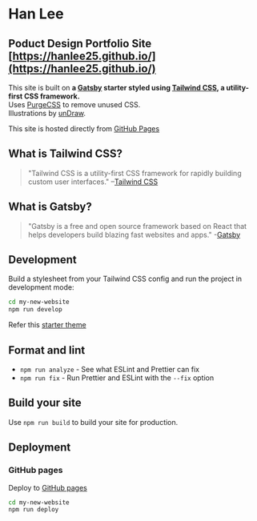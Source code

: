 # Han Lee
## Poduct Design Portfolio Site [https://hanlee25.github.io/](https://hanlee25.github.io/)

<div>
  This site is built on <strong>a <a href="https://www.gatsbyjs.org/">Gatsby</a> starter styled using <a href="https://tailwindcss.com/">Tailwind CSS</a>, a utility-first CSS framework.</strong><br />
  Uses <a href="https://www.purgecss.com/">PurgeCSS</a> to remove unused CSS.<br />
  Illustrations by <a href="https://undraw.co/">unDraw</a>.

  This site is hosted directly from [GitHub Pages](https://pages.github.com/)
</div>

## What is Tailwind CSS?

> "Tailwind CSS is a utility-first CSS framework for rapidly building custom user interfaces."
> –[Tailwind CSS](https://tailwindcss.com)

## What is Gatsby?

> "Gatsby is a free and open source framework based on React that helps developers build blazing fast websites and apps." -[Gatsby](https://www.gatsbyjs.org/)

## Development

Build a stylesheet from your Tailwind CSS config and run the project in development mode:

```sh
cd my-new-website
npm run develop
```
Refer this [starter theme](https://github.com/taylorbryant/gatsby-starter-tailwind)

## Format and lint

- `npm run analyze` - See what ESLint and Prettier can fix
- `npm run fix` - Run Prettier and ESLint with the `--fix` option

## Build your site

Use `npm run build` to build your site for production.

## Deployment

### GitHub pages

Deploy to [GitHub pages](https://www.gatsbyjs.org/docs/how-gatsby-works-with-github-pages/)

```sh
cd my-new-website
npm run deploy
```
